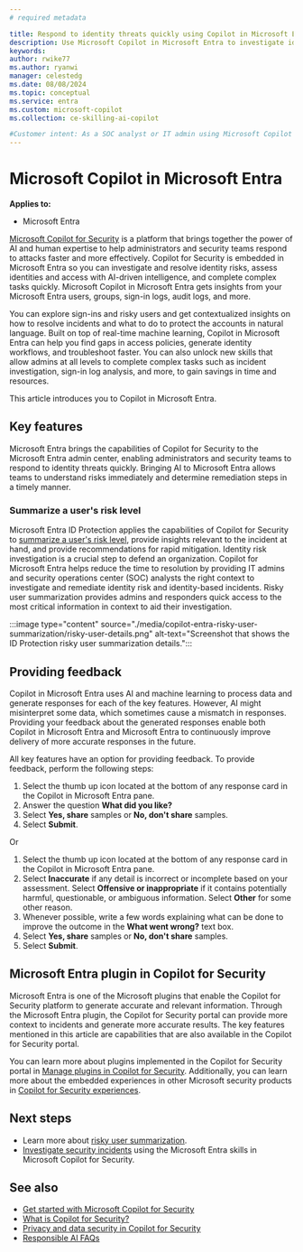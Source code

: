 ```yaml
---
# required metadata

title: Respond to identity threats quickly using Copilot in Microsoft Entra
description: Use Microsoft Copilot in Microsoft Entra to investigate identity risks and troubleshoot identity tasks quickly.
keywords:
author: rwike77
ms.author: ryanwi
manager: celestedg
ms.date: 08/08/2024
ms.topic: conceptual
ms.service: entra
ms.custom: microsoft-copilot
ms.collection: ce-skilling-ai-copilot

#Customer intent: As a SOC analyst or IT admin using Microsoft Copilot in Microsoft Entra, I want to get an understanding of the Microsoft Entra integration, so that I can use it to respond to and remediate identity risks.
---
```


# Microsoft Copilot in Microsoft Entra

**Applies to:**

- Microsoft Entra

[Microsoft Copilot for Security](/security-copilot/microsoft-security-copilot) is a platform that brings together the power of AI and human expertise to help administrators and security teams respond to attacks faster and more effectively. Copilot for Security is embedded in Microsoft Entra so you can investigate and resolve identity risks, assess identities and access with AI-driven intelligence, and complete complex tasks quickly.  Microsoft Copilot in Microsoft Entra gets insights from your Microsoft Entra users, groups, sign-in logs, audit logs, and more. 

You can explore sign-ins and risky users and get contextualized insights on how to resolve incidents and what to do to protect the accounts in natural language.  Built on top of real-time machine learning, Copilot in Microsoft Entra can help you find gaps in access policies, generate identity workflows, and troubleshoot faster. You can also unlock new skills that allow admins at all levels to complete complex tasks such as incident investigation, sign-in log analysis, and more, to gain savings in time and resources.

This article introduces you to Copilot in Microsoft Entra.

## Key features

Microsoft Entra brings the capabilities of Copilot for Security to the Microsoft Entra admin center, enabling administrators and security teams to respond to identity threats quickly. Bringing AI to Microsoft Entra allows teams to understand risks immediately and determine remediation steps in a timely manner.

### Summarize a user's risk level

Microsoft Entra ID Protection applies the capabilities of Copilot for Security to [summarize a user's risk level](copilot-entra-risky-user-summarization.md), provide insights relevant to the incident at hand, and provide recommendations for rapid mitigation. Identity risk investigation is a crucial step to defend an organization. Copilot for Microsoft Entra helps reduce the time to resolution by providing IT admins and security operations center (SOC) analysts the right context to investigate and remediate identity risk and identity-based incidents. Risky user summarization provides admins and responders quick access to the most critical information in context to aid their investigation.

:::image type="content" source="./media/copilot-entra-risky-user-summarization/risky-user-details.png" alt-text="Screenshot that shows the ID Protection risky user summarization details.":::

## Providing feedback

Copilot in Microsoft Entra uses AI and machine learning to process data and generate responses for each of the key features. However, AI might misinterpret some data, which sometimes cause a mismatch in responses. Providing your feedback about the generated responses enable both Copilot in Microsoft Entra and Microsoft Entra to continuously improve delivery of more accurate responses in the future.

All key features have an option for providing feedback. To provide feedback, perform the following steps:

1. Select the thumb up icon located at the bottom of any response card in the Copilot in Microsoft Entra pane.
1. Answer the question **What did you like?**
1. Select **Yes, share** samples or **No, don't share** samples.
1. Select **Submit**.

Or

1. Select the thumb up icon located at the bottom of any response card in the Copilot in Microsoft Entra pane.
1. Select **Inaccurate** if any detail is incorrect or incomplete based on your assessment. Select **Offensive or inappropriate** if it contains potentially harmful, questionable, or ambiguous information.  Select **Other** for some other reason.
1. Whenever possible, write a few words explaining what can be done to improve the outcome in the **What went wrong?** text box.
1. Select **Yes, share** samples or **No, don't share** samples.
1. Select **Submit**.


## Microsoft Entra plugin in Copilot for Security

Microsoft Entra is one of the Microsoft plugins that enable the Copilot for Security platform to generate accurate and relevant information. Through the Microsoft Entra plugin, the Copilot for Security portal can provide more context to incidents and generate more accurate results. The key features mentioned in this article are capabilities that are also available in the Copilot for Security portal.

You can learn more about plugins implemented in the Copilot for Security portal in [Manage plugins in Copilot for Security](/security-copilot/manage-plugins). Additionally, you can learn more about the embedded experiences in other Microsoft security products in [Copilot for Security experiences](/security-copilot/experiences-security-copilot).

## Next steps

- Learn more about [risky user summarization](copilot-entra-risky-user-summarization.md).
- [Investigate security incidents](copilot-security-entra-investigate-incident.md) using the Microsoft Entra skills in Microsoft Copilot for Security.

## See also

- [Get started with Microsoft Copilot for Security](/security-copilot/get-started-security-copilot)
- [What is Copilot for Security?](/security-copilot/microsoft-security-copilot)
- [Privacy and data security in Copilot for Security](/security-copilot/privacy-data-security)
- [Responsible AI FAQs](/security-copilot/responsible-ai-overview-security-copilot)

